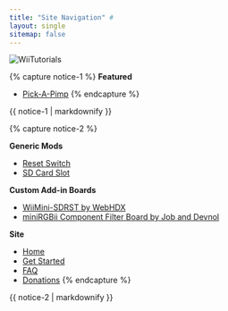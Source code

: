 ```yaml
---
title: "Site Navigation" #
layout: single
sitemap: false
---
```

![WiiTutorials](/images/WiiTutorials.jpg)

{% capture notice-1 %}
**Featured**

+ [Pick-A-Pimp](pick-a-pimp)
{% endcapture %}
<div class="notice--info">{{ notice-1 | markdownify }}</div>

{% capture notice-2 %}

**Generic Mods**
+ [Reset Switch](reset)
+ [SD Card Slot](sdcard)

**Custom Add-in Boards**
+ [WiiMini-SDRST by WebHDX](sdrst)
+ [miniRGBii Component Filter Board by Job and Devnol](miniRGBii)

**Site**
+ [Home](/)
+ [Get Started](get-started)
+ [FAQ](faq)
+ [Donations](donations)
{% endcapture %}
<div class="notice--primary">{{ notice-2 | markdownify }}</div>
